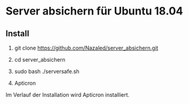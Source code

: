 # Server absichern für Ubuntu 18.04

## Install
1. git clone https://github.com/Nazaled/server_absichern.git
2. cd server_absichern
4. sudo bash ./serversafe.sh

5. Apticron

Im Verlauf der Installation wird Apticron installiert. 

